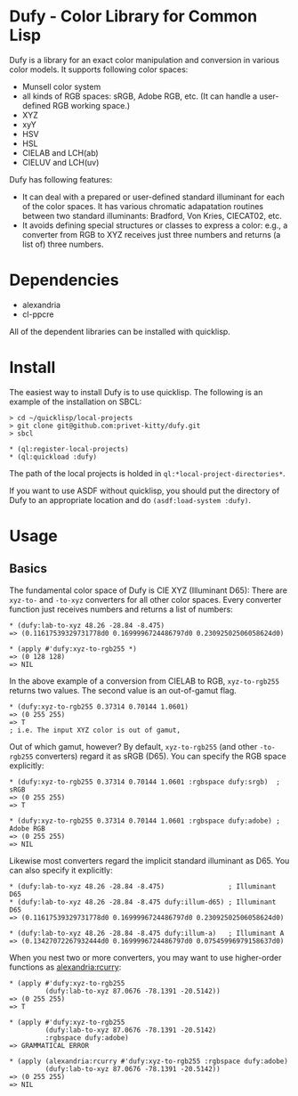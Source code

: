 Dufy - Color Library for Common Lisp
====

Dufy is a library for an exact color manipulation and conversion in various color models. It supports following color spaces:

* Munsell color system
* all kinds of RGB spaces: sRGB, Adobe RGB, etc. (It can handle a user-defined RGB working space.)
* XYZ
* xyY
* HSV
* HSL
* CIELAB and LCH(ab)
* CIELUV and LCH(uv)

Dufy has following features:

* It can deal with a prepared or user-defined standard illuminant for each of the color spaces. It has various chromatic adapatation routines between two standard illuminants: Bradford, Von Kries, CIECAT02, etc.
* It avoids defining special structures or classes to express a color: e.g., a converter from RGB to XYZ receives just three numbers and returns (a list of) three numbers.

# Dependencies
* alexandria
* cl-ppcre

All of the dependent libraries can be installed with quicklisp.

# Install

The easiest way to install Dufy is to use quicklisp. The following is an example of the installation on SBCL:

    > cd ~/quicklisp/local-projects
    > git clone git@github.com:privet-kitty/dufy.git
    > sbcl
    
    * (ql:register-local-projects)
    * (ql:quickload :dufy)

The path of the local projects is holded in `ql:*local-project-directories*`.

If you want to use ASDF without quicklisp, you should put the directory of Dufy to an appropriate location and do `(asdf:load-system :dufy)`.

# Usage
## Basics

The fundamental color space of Dufy is CIE XYZ (Illuminant D65): There are `xyz-to-` and `-to-xyz` converters for all other color spaces. Every converter function just receives numbers and returns a list of numbers:

    * (dufy:lab-to-xyz 48.26 -28.84 -8.475)
    => (0.11617539329731778d0 0.1699996724486797d0 0.23092502506058624d0)

    * (apply #'dufy:xyz-to-rgb255 *)
    => (0 128 128)
    => NIL

In the above example of a conversion from CIELAB to RGB, `xyz-to-rgb255` returns two values. The second value is an out-of-gamut flag.

    * (dufy:xyz-to-rgb255 0.37314 0.70144 1.0601)
    => (0 255 255)
    => T
    ; i.e. The input XYZ color is out of gamut,

Out of which gamut, however? By default, `xyz-to-rgb255` (and other `-to-rgb255` converters) regard it as sRGB (D65). You can specify the RGB space explicitly:

    * (dufy:xyz-to-rgb255 0.37314 0.70144 1.0601 :rgbspace dufy:srgb)  ; sRGB
    => (0 255 255)
    => T 

    * (dufy:xyz-to-rgb255 0.37314 0.70144 1.0601 :rgbspace dufy:adobe) ; Adobe RGB
    => (0 255 255)
    => NIL

Likewise most converters regard the implicit standard illuminant as D65. You can also specify it explicitly:

    * (dufy:lab-to-xyz 48.26 -28.84 -8.475)                ; Illuminant D65 
    * (dufy:lab-to-xyz 48.26 -28.84 -8.475 dufy:illum-d65) ; Illuminant D65
    => (0.11617539329731778d0 0.1699996724486797d0 0.23092502506058624d0)

    * (dufy:lab-to-xyz 48.26 -28.84 -8.475 dufy:illum-a)   ; Illuminant A
    => (0.13427072267932444d0 0.1699996724486797d0 0.07545996979158637d0)

When you nest two or more converters, you may want to use higher-order functions as [alexandria:rcurry](https://common-lisp.net/project/alexandria/draft/alexandria.html#index-rcurry-61):

    * (apply #'dufy:xyz-to-rgb255
             (dufy:lab-to-xyz 87.0676 -78.1391 -20.5142))
    => (0 255 255)
    => T

    * (apply #'dufy:xyz-to-rgb255
             (dufy:lab-to-xyz 87.0676 -78.1391 -20.5142)
             :rgbspace dufy:adobe)
    => GRAMMATICAL ERROR

    * (apply (alexandria:rcurry #'dufy:xyz-to-rgb255 :rgbspace dufy:adobe)
             (dufy:lab-to-xyz 87.0676 -78.1391 -20.5142))
    => (0 255 255)
    => NIL
